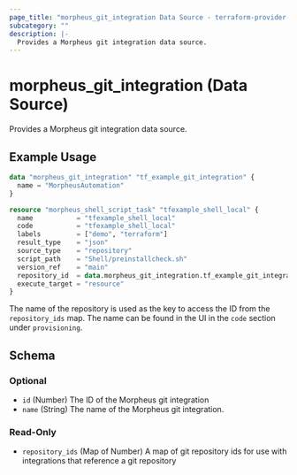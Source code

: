 ```yaml
---
page_title: "morpheus_git_integration Data Source - terraform-provider-morpheus"
subcategory: ""
description: |-
  Provides a Morpheus git integration data source.
---
```


# morpheus_git_integration (Data Source)

Provides a Morpheus git integration data source.

## Example Usage

```terraform
data "morpheus_git_integration" "tf_example_git_integration" {
  name = "MorpheusAutomation"
}

resource "morpheus_shell_script_task" "tfexample_shell_local" {
  name           = "tfexample_shell_local"
  code           = "tfexample_shell_local"
  labels         = ["demo", "terraform"]
  result_type    = "json"
  source_type    = "repository"
  script_path    = "Shell/preinstallcheck.sh"
  version_ref    = "main"
  repository_id  = data.morpheus_git_integration.tf_example_git_integration.repository_ids["morpheus-automation-examples"]
  execute_target = "resource"
}
```

The name of the repository is used as the key to access the ID from the `repository_ids` map. The name can be found in the UI in the `code` section under `provisioning`.

<!-- schema generated by tfplugindocs -->
## Schema

### Optional

- `id` (Number) The ID of the Morpheus git integration
- `name` (String) The name of the Morpheus git integration.

### Read-Only

- `repository_ids` (Map of Number) A map of git repository ids for use with integrations that reference a git repository